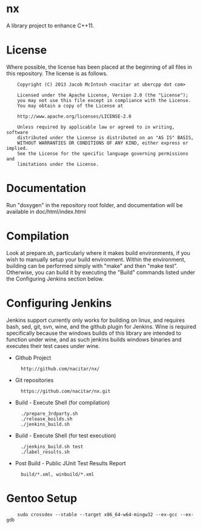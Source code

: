 nx
==

A library project to enhance C++11.


License
=======

Where possible, the license has been placed
at the beginning of all files in this repository.  The license is as follows.

        Copyright (C) 2013 Jacob McIntosh <nacitar at ubercpp dot com>

        Licensed under the Apache License, Version 2.0 (the "License");
        you may not use this file except in compliance with the License.
        You may obtain a copy of the License at

        http://www.apache.org/licenses/LICENSE-2.0

        Unless required by applicable law or agreed to in writing, software
        distributed under the License is distributed on an "AS IS" BASIS,
        WITHOUT WARRANTIES OR CONDITIONS OF ANY KIND, either express or implied.
        See the License for the specific language governing permissions and
        limitations under the License.


Documentation
=============

Run "doxygen" in the repository root folder, and documentation will be
available in doc/html/index.html


Compilation
===========

Look at prepare.sh, particularly where it makes build environments, if you wish
to manually setup your build environment.  Within the environment, building can
be performed simply with "make" and then "make test".  Otherwise, you can build
it by executing the "Build" commands listed under the Configuring Jenkins
section below.


Configuring Jenkins
===================

Jenkins support currently only works for building on linux, and requires bash,
sed, git, svn, wine, and the github plugin for Jenkins.  Wine is required
specifically because the windows builds of this library are intended to
function under wine, and as such jenkins builds windows binaries and executes
their test cases under wine.

- Github Project

        http://github.com/nacitar/nx/

- Git repositories

        https://github.com/nacitar/nx.git

- Build - Execute Shell (for compilation)

        ./prepare_3rdparty.sh
        ./release_builds.sh
        ./jenkins_build.sh

- Build - Execute Shell (for test execution)

        ./jenkins_build.sh test
        ./label_results.sh

- Post Build - Public JUnit Test Results Report

        build/*.xml, winbuild/*.xml


Gentoo Setup
============

        sudo crossdev --stable --target x86_64-w64-mingw32 --ex-gcc --ex-gdb


